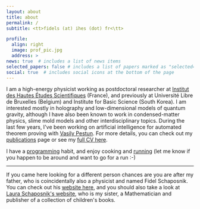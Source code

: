 ```yaml
---
layout: about
title: about
permalink: /
subtitle: <tt>fidels (at) ihes (dot) fr<\tt>

profile:
  align: right
  image: prof_pic.jpg
  address: >
news: true  # includes a list of news items
selected_papers: false # includes a list of papers marked as "selected={true}"
social: true  # includes social icons at the bottom of the page
---
```


I am a high-energy physicist working as postdoctoral researcher at [Institut des Hautes Études Scientifiques](https://www.ihes.fr/) (France), and previously at Université Libre de Bruxelles (Belgium) and Institute for Basic Science (South Korea). I am interested mostly in holography and low-dimensional models of quantum gravity, although I have also been known to work in condensed-matter physics, slime mold models and other interdisciplinary topics. During the last few years, I've been working on artificial intelligence for automated theorem proving with [Vasily Pestun](https://pestun.ihes.fr/). For more details, you can check out my [publications](/publications/) page or see my [full CV here](/cv/).

I have a [programming](/programming/) habit, and enjoy cooking and [running](https://www.strava.com/athletes/25356270) (let me know if you happen to be around and want to go for a run :-)

----
If you came here looking for a different person chances are you are after my father, who is coincidentally also a physicist and named Fidel Schaposnik. You can check out his [website here](https://sites.google.com/site/schaposnik/), and you should also take a look at [Laura Schaposnik's website](https://lauraschaposnik.github.io), who is my sister, a Mathematician and publisher of a collection of children's books.